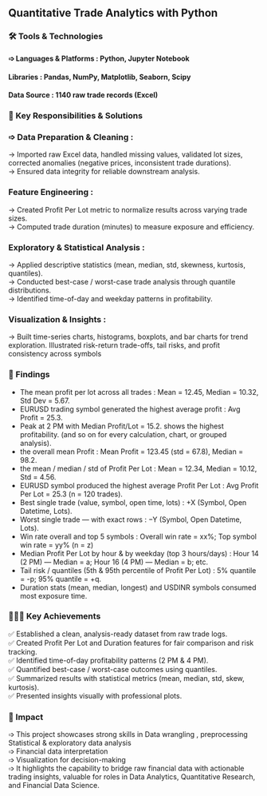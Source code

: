 ## Quantitative Trade Analytics with Python 

### 🛠 Tools & Technologies
#### ➩ Languages & Platforms : Python, Jupyter Notebook
#### Libraries : Pandas, NumPy, Matplotlib, Seaborn, Scipy  
#### Data Source : 1140 raw trade records (Excel)
### 🔹 Key Responsibilities & Solutions
### ➩ Data Preparation & Cleaning :
→ Imported raw Excel data, handled missing values, validated lot sizes, corrected anomalies (negative prices, inconsistent trade durations).  
→ Ensured data integrity for reliable downstream analysis.  
### Feature Engineering :
→ Created Profit Per Lot metric to normalize results across varying trade sizes.   
→ Computed trade duration (minutes) to measure exposure and efficiency. 
### Exploratory & Statistical Analysis :  
→ Applied descriptive statistics (mean, median, std, skewness, kurtosis, quantiles).  
→ Conducted best-case / worst-case trade analysis through quantile distributions.   
→ Identified time-of-day and weekday patterns in profitability.

### Visualization & Insights :
→ Built time-series charts, histograms, boxplots, and bar charts for trend exploration.
Illustrated risk-return trade-offs, tail risks, and profit consistency across symbols

### 🔹 Findings

* The mean profit per lot across all trades :  Mean = 12.45, Median = 10.32, Std Dev = 5.67.
* EURUSD  trading symbol generated the highest average profit  : Avg Profit = 25.3.
* Peak at 2 PM with Median Profit/Lot = 15.2. shows the highest profitability.
 (and so on for every calculation, chart, or grouped analysis).
* the overall mean Profit : Mean Profit = 123.45 (std = 67.8), Median = 98.2.
* the mean / median / std of Profit Per Lot : Mean = 12.34, Median = 10.12, Std = 4.56.
* EURUSD symbol produced the highest average Profit Per Lot : Avg Profit Per Lot = 25.3 (n = 120 trades).
* Best single trade (value, symbol, open time, lots) : +X (Symbol, Open Datetime, Lots). 
* Worst single trade — with exact rows  : −Y (Symbol, Open Datetime, Lots).
* Win rate  overall and top 5 symbols : Overall win rate = xx%; Top symbol win rate = yy% (n = z)
* Median Profit Per Lot by hour & by weekday (top 3 hours/days) : Hour 14 (2 PM) — Median = a; Hour 16 (4 PM) — Median = b; etc.
* Tail risk / quantiles (5th & 95th percentile of Profit Per Lot) :  5% quantile = -p; 95% quantile = +q.
* Duration stats (mean, median, longest) and USDINR symbols consumed most exposure time.

### 👨🏼‍💻  Key Achievements
✅ Established a clean, analysis-ready dataset from raw trade logs.  
✅ Created Profit Per Lot and Duration features for fair comparison and risk tracking.  
✅ Identified time-of-day profitability patterns (2 PM & 4 PM).   
✅ Quantified best-case / worst-case outcomes using quantiles.    
✅ Summarized results with statistical metrics (mean, median, std, skew, kurtosis).   
✅ Presented insights visually with professional plots.

### 🔹 Impact
➩ This project showcases strong skills in Data wrangling , preprocessing Statistical & exploratory data analysis  
➩ Financial data interpretation  
➩ Visualization for decision-making     
➩ It highlights the capability to bridge raw financial data with actionable trading insights, valuable for roles in Data Analytics, Quantitative Research, and Financial Data Science.
